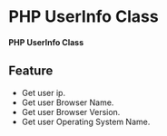 # PHP UserInfo Class
#### PHP UserInfo Class
## Feature
 - Get user ip.
 - Get user Browser Name.
 - Get user Browser Version.
 - Get user Operating System Name.





